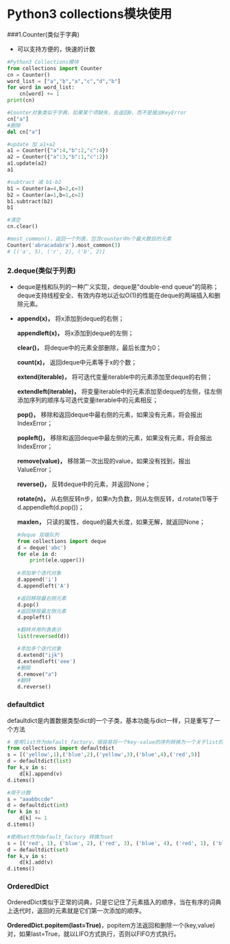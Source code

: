 # Python3 collections模块使用

###1.Counter(类似于字典)

- 可以支持方便的，快速的计数

```python
#Python3 Collections模块
from collections import Counter
cn = Counter()
word_list = ["a","b","a","c","d","b"]
for word in word_list:
    cn[word] += 1
print(cn)

#Counter对象类似于字典，如果某个项缺失，会返回0，而不是报出KeyError
cn["a"]
#删除
del cn["a"]

#update 加 a1+a2
a1 = Counter({"a":4,"b":2,"c":4})
a2 = Counter({"a":3,"b":1,"c":2})
a1.update(a2)
a1

#subtract 减 b1-b2
b1 = Counter(a=4,b=2,c=3)
b2 = Counter(a=1,b=1,c=2)
b1.subtract(b2)
b1

#清空
cn.clear()

#most_common()，返回一个列表，包含counter中n个最大数目的元素
Counter('abracadabra').most_common(3)
# [('a', 5), ('r', 2), ('b', 2)]
```

### 2.deque(类似于列表)

- deque是栈和队列的一种广义实现，deque是"double-end queue"的简称；deque支持线程安全、有效内存地以近似O(1)的性能在deque的两端插入和删除元素。

- **append(x)，** 将x添加到deque的右侧；

  **appendleft(x)，** 将x添加到deque的左侧；

  **clear()，** 将deque中的元素全部删除，最后长度为0；

  **count(x)，** 返回deque中元素等于x的个数；

  **extend(iterable)，** 将可迭代变量iterable中的元素添加至deque的右侧；

  **extendleft(iterable)，** 将变量iterable中的元素添加至deque的左侧，往左侧添加序列的顺序与可迭代变量iterable中的元素相反；

  **pop()，** 移除和返回deque中最右侧的元素，如果没有元素，将会报出IndexError；

  **popleft()，** 移除和返回deque中最左侧的元素，如果没有元素，将会报出IndexError；

  **remove(value)，** 移除第一次出现的value，如果没有找到，报出ValueError；

  **reverse()，** 反转deque中的元素，并返回None；

  **rotate(n)，** 从右侧反转n步，如果n为负数，则从左侧反转，d.rotate(1)等于d.appendleft(d.pop())；

  **maxlen，** 只读的属性，deque的最大长度，如果无解，就返回None；

  ```python
  #deque 双端队列
  from collections import deque
  d = deque('abc')
  for ele in d:
      print(ele.upper())
      
  #添加单个迭代对象
  d.append('i')
  d.appendleft('A')
  
  #返回移除最右侧元素
  d.pop()
  #返回移除最左侧元素
  d.popleft()
  
  #翻转并用列表表示
  list(reversed(d))
  
  #添加多个迭代对象
  d.extend("ijk")
  d.extendleft('eee')
  #删除
  d.remove("a")
  #翻转
  d.reverse()
  ```


### defaultdict

defaultdict是内置数据类型dict的一个子类，基本功能与dict一样，只是重写了一个方法

```python
# 使用list作为default_factory，很容易将一个key-value的序列转换为一个关于list的词典
from collections import defaultdict
s = [('yellow',1),('blue',2),('yellow',3),('blue',4),('red',5)]
d = defaultdict(list)
for k,v in s:
    d[k].append(v)
d.items()

#用于计数
s = "aaabbccde"
d = defaultdict(int)
for k in s:
    d[k] += 1
d.items()

#使用set作为default_factory 转换为set
s = [('red', 1), ('blue', 2), ('red', 3), ('blue', 4), ('red', 1), ('blue',4)]
d = defaultdict(set)
for k,v in s:
    d[k].add(v)
d.items()
```

### OrderedDict

OrderedDict类似于正常的词典，只是它记住了元素插入的顺序，当在有序的词典上迭代时，返回的元素就是它们第一次添加的顺序。

**OrderedDict.popitem(last=True)**，popitem方法返回和删除一个(key,value)对，如果last=True，就以LIFO方式执行，否则以FIFO方式执行。

```

```

